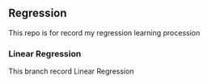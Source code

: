 ## Regression 

This repo is for record my regression learning procession

### Linear Regression

This branch record Linear Regression
